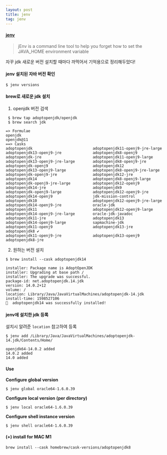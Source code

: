 ```yaml
---
layout: post
title: jenv
tag: jenv
---
```




#### [jenv](https://www.jenv.be/)
> jEnv is a command line tool to help you forget how to set the JAVA_HOME environment variable



자꾸 jdk 새로운 버전 설치할 때마다 까먹어서 기억용으로 정리해두었다!



#### jenv 설치된 자바 버전 확인

```shell
$ jenv versions
```



#### brew로 새로운 jdk 설치

1. openjdk 버전 검색

```shell
 $ brew tap adoptopenjdk/openjdk
 $ brew search jdk
```

```
=> Formulae
openjdk                                                                        openjdk@11
==> Casks
adoptopenjdk                           adoptopenjdk11-openj9-jre-large        adoptopenjdk13-openj9-jre              adoptopenjdk8-openj9
adoptopenjdk-jre                       adoptopenjdk11-openj9-large            adoptopenjdk13-openj9-jre-large        adoptopenjdk8-openj9-jre
adoptopenjdk-openj9                    adoptopenjdk12                         adoptopenjdk13-openj9-large            adoptopenjdk8-openj9-jre-large
adoptopenjdk-openj9-jre                adoptopenjdk12-jre                     adoptopenjdk14                         adoptopenjdk8-openj9-large
adoptopenjdk-openj9-jre-large          adoptopenjdk12-openj9                  adoptopenjdk14-jre                     adoptopenjdk9
adoptopenjdk-openj9-large              adoptopenjdk12-openj9-jre              adoptopenjdk14-openj9                  jdk-mission-control
adoptopenjdk10                         adoptopenjdk12-openj9-jre-large        adoptopenjdk14-openj9-jre              oracle-jdk
adoptopenjdk11                         adoptopenjdk12-openj9-large            adoptopenjdk14-openj9-jre-large        oracle-jdk-javadoc
adoptopenjdk11-jre                     adoptopenjdk13                         adoptopenjdk14-openj9-large            sapmachine-jdk
adoptopenjdk11-openj9                  adoptopenjdk13-jre                     adoptopenjdk8 ✔
adoptopenjdk11-openj9-jre              adoptopenjdk13-openj9                  adoptopenjdk8-jre
```

2. 원하는 버전 설치

```shell
$ brew install --cask adoptopenjdk14
```

```
installer: Package name is AdoptOpenJDK
installer: Upgrading at base path /
installer: The upgrade was successful.
package-id: net.adoptopenjdk.14.jdk
version: 14.0.2+12
volume: /
location: Library/Java/JavaVirtualMachines/adoptopenjdk-14.jdk
install-time: 1598527106
🍺  adoptopenjdk14 was successfully installed!
```



#### jenv에 설치한 jdk 등록

설치시 알려준 `location` 참고하여 등록

```shell
$ jenv add /Library/Java/JavaVirtualMachines/adoptopenjdk-14.jdk/Contents/Home/
```

```
openjdk64-14.0.2 added
14.0.2 added
14.0 added
```





#### Use

**Configure global version**

```
$ jenv global oracle64-1.6.0.39
```

**Configure local version (per directory)**

```
$ jenv local oracle64-1.6.0.39
```

**Configure shell instance version**

```
$ jenv shell oracle64-1.6.0.39
```


#### (+) install for MAC M1
```
brew install --cask homebrew/cask-versions/adoptopenjdk8
```
